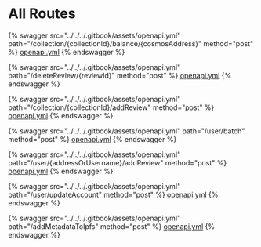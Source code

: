 # All Routes



{% swagger src="../../../.gitbook/assets/openapi.yml" path="/collection/{collectionId}/balance/{cosmosAddress}" method="post" %}
[openapi.yml](../../../.gitbook/assets/openapi.yml)
{% endswagger %}

{% swagger src="../../../.gitbook/assets/openapi.yml" path="/deleteReview/{reviewId}" method="post" %}
[openapi.yml](../../../.gitbook/assets/openapi.yml)
{% endswagger %}

{% swagger src="../../../.gitbook/assets/openapi.yml" path="/collection/{collectionId}/addReview" method="post" %}
[openapi.yml](../../../.gitbook/assets/openapi.yml)
{% endswagger %}

{% swagger src="../../../.gitbook/assets/openapi.yml" path="/user/batch" method="post" %}
[openapi.yml](../../../.gitbook/assets/openapi.yml)
{% endswagger %}

{% swagger src="../../../.gitbook/assets/openapi.yml" path="/user/{addressOrUsername}/addReview" method="post" %}
[openapi.yml](../../../.gitbook/assets/openapi.yml)
{% endswagger %}

{% swagger src="../../../.gitbook/assets/openapi.yml" path="/user/updateAccount" method="post" %}
[openapi.yml](../../../.gitbook/assets/openapi.yml)
{% endswagger %}

{% swagger src="../../../.gitbook/assets/openapi.yml" path="/addMetadataToIpfs" method="post" %}
[openapi.yml](../../../.gitbook/assets/openapi.yml)
{% endswagger %}

